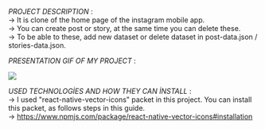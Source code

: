 *PROJECT DESCRIPTION* :<br>
-> It is clone of the home page of the instagram mobile app.<br>
-> You can create post or story, at the same time you can delete these.<br>
-> To be able to these, add new dataset or delete dataset in post-data.json / stories-data.json.<br>

*PRESENTATION GIF OF MY PROJECT* :

![](assets/odev-1-gif-edited.gif)

*USED TECHNOLOGİES AND HOW THEY CAN İNSTALL* :<br>
-> I used "react-native-vector-icons" packet in this project. You can install this packet, as follows steps in this guide.<br>
-> https://www.npmjs.com/package/react-native-vector-icons#installation<br>
